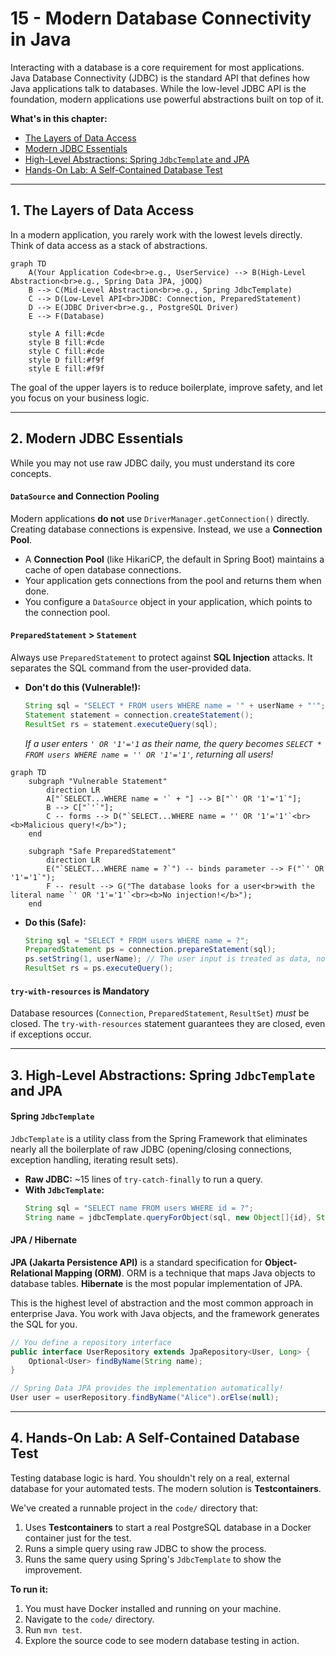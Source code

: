 # 15 - Modern Database Connectivity in Java

Interacting with a database is a core requirement for most applications. Java Database Connectivity (JDBC) is the standard API that defines how Java applications talk to databases. While the low-level JDBC API is the foundation, modern applications use powerful abstractions built on top of it.

**What's in this chapter:**
*   [The Layers of Data Access](#1-the-layers-of-data-access)
*   [Modern JDBC Essentials](#2-modern-jdbc-essentials)
*   [High-Level Abstractions: Spring `JdbcTemplate` and JPA](#3-high-level-abstractions-spring-jdbctemplate-and-jpa)
*   [Hands-On Lab: A Self-Contained Database Test](#4-hands-on-lab-a-self-contained-database-test)

---

## 1. The Layers of Data Access

In a modern application, you rarely work with the lowest levels directly. Think of data access as a stack of abstractions.

```mermaid
graph TD
    A(Your Application Code<br>e.g., UserService) --> B(High-Level Abstraction<br>e.g., Spring Data JPA, jOOQ)
    B --> C(Mid-Level Abstraction<br>e.g., Spring JdbcTemplate)
    C --> D(Low-Level API<br>JDBC: Connection, PreparedStatement)
    D --> E(JDBC Driver<br>e.g., PostgreSQL Driver)
    E --> F(Database)

    style A fill:#cde
    style B fill:#cde
    style C fill:#cde
    style D fill:#f9f
    style E fill:#f9f
```
The goal of the upper layers is to reduce boilerplate, improve safety, and let you focus on your business logic.

---

## 2. Modern JDBC Essentials

While you may not use raw JDBC daily, you must understand its core concepts.

#### `DataSource` and Connection Pooling
Modern applications **do not** use `DriverManager.getConnection()` directly. Creating database connections is expensive. Instead, we use a **Connection Pool**.
*   A **Connection Pool** (like HikariCP, the default in Spring Boot) maintains a cache of open database connections.
*   Your application gets connections from the pool and returns them when done.
*   You configure a `DataSource` object in your application, which points to the connection pool.

#### `PreparedStatement` > `Statement`
Always use `PreparedStatement` to protect against **SQL Injection** attacks. It separates the SQL command from the user-provided data.

*   **Don't do this (Vulnerable!):**
    ```java
    String sql = "SELECT * FROM users WHERE name = '" + userName + "'";
    Statement statement = connection.createStatement();
    ResultSet rs = statement.executeQuery(sql);
    ```
    *If a user enters ` ' OR '1'='1 ` as their name, the query becomes `SELECT * FROM users WHERE name = '' OR '1'='1'`, returning all users!*

```mermaid
graph TD
    subgraph "Vulnerable Statement"
        direction LR
        A["`SELECT...WHERE name = '` + "] --> B["`' OR '1'='1`"];
        B --> C["`'`"];
        C -- forms --> D("`SELECT...WHERE name = '' OR '1'='1'`<br><b>Malicious query!</b>");
    end

    subgraph "Safe PreparedStatement"
        direction LR
        E("`SELECT...WHERE name = ?`") -- binds parameter --> F("`' OR '1'='1`");
        F -- result --> G("The database looks for a user<br>with the literal name `' OR '1'='1'`<br><b>No injection!</b>");
    end
```

*   **Do this (Safe):**
    ```java
    String sql = "SELECT * FROM users WHERE name = ?";
    PreparedStatement ps = connection.prepareStatement(sql);
    ps.setString(1, userName); // The user input is treated as data, not a command.
    ResultSet rs = ps.executeQuery();
    ```

#### `try-with-resources` is Mandatory
Database resources (`Connection`, `PreparedStatement`, `ResultSet`) *must* be closed. The `try-with-resources` statement guarantees they are closed, even if exceptions occur.

---

## 3. High-Level Abstractions: Spring `JdbcTemplate` and JPA

#### Spring `JdbcTemplate`
`JdbcTemplate` is a utility class from the Spring Framework that eliminates nearly all the boilerplate of raw JDBC (opening/closing connections, exception handling, iterating result sets).

*   **Raw JDBC:** ~15 lines of `try-catch-finally` to run a query.
*   **With `JdbcTemplate`:**
    ```java
    String sql = "SELECT name FROM users WHERE id = ?";
    String name = jdbcTemplate.queryForObject(sql, new Object[]{id}, String.class);
    ```

#### JPA / Hibernate
**JPA (Jakarta Persistence API)** is a standard specification for **Object-Relational Mapping (ORM)**. ORM is a technique that maps Java objects to database tables. **Hibernate** is the most popular implementation of JPA.

This is the highest level of abstraction and the most common approach in enterprise Java. You work with Java objects, and the framework generates the SQL for you.

```java
// You define a repository interface
public interface UserRepository extends JpaRepository<User, Long> {
    Optional<User> findByName(String name);
}

// Spring Data JPA provides the implementation automatically!
User user = userRepository.findByName("Alice").orElse(null);
```

---

## 4. Hands-On Lab: A Self-Contained Database Test
Testing database logic is hard. You shouldn't rely on a real, external database for your automated tests. The modern solution is **Testcontainers**.

We've created a runnable project in the `code/` directory that:
1.  Uses **Testcontainers** to start a real PostgreSQL database in a Docker container just for the test.
2.  Runs a simple query using raw JDBC to show the process.
3.  Runs the same query using Spring's `JdbcTemplate` to show the improvement.

**To run it:**
1.  You must have Docker installed and running on your machine.
2.  Navigate to the `code/` directory.
3.  Run `mvn test`.
4.  Explore the source code to see modern database testing in action.
